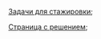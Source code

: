 
[Задачи для стажировки](https://hibrain.ru/news/zadachi-dlya-stazhirovki-v-lad);  

[Страница с решением](https://dmitry-rakovich.github.io/traineeship-LAD/);
